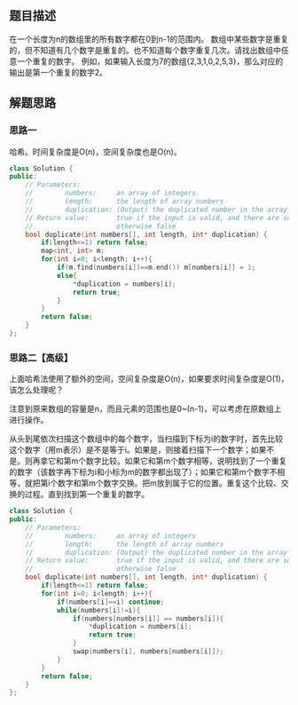 ## 题目描述

在一个长度为n的数组里的所有数字都在0到n-1的范围内。 数组中某些数字是重复的，但不知道有几个数字是重复的。也不知道每个数字重复几次。请找出数组中任意一个重复的数字。 例如，如果输入长度为7的数组{2,3,1,0,2,5,3}，那么对应的输出是第一个重复的数字2。 

## 解题思路

### 思路一

哈希。时间复杂度是O(n)，空间复杂度也是O(n)。

```cpp
class Solution {
public:
    // Parameters:
    //        numbers:     an array of integers
    //        length:      the length of array numbers
    //        duplication: (Output) the duplicated number in the array number
    // Return value:       true if the input is valid, and there are some duplications in the array number
    //                     otherwise false
    bool duplicate(int numbers[], int length, int* duplication) {
        if(length<=1) return false;
        map<int, int> m;
        for(int i=0; i<length; i++){
            if(m.find(numbers[i])==m.end()) m[numbers[i]] = 1;
            else{
                *duplication = numbers[i];
                return true;
            }
        }
        return false;
    }
};
```

### 思路二【高级】

上面哈希法使用了额外的空间，空间复杂度是O(n)，如果要求时间复杂度是O(1)，该怎么处理呢？

注意到原来数组的容量是n，而且元素的范围也是0~(n-1)，可以考虑在原数组上进行操作。

从头到尾依次扫描这个数组中的每个数字，当扫描到下标为i的数字时，首先比较这个数字（用m表示）是不是等于i。如果是，则接着扫描下一个数字；如果不是。则再拿它和第m个数字比较。如果它和第m个数字相等，说明找到了一个重复的数字（该数字再下标为i和小标为m的数字都出现了）；如果它和第m个数字不相等，就把第i个数字和第m个数字交换。把m放到属于它的位置。重复这个比较、交换的过程。直到找到第一个重复的数字。

```cpp
class Solution {
public:
    // Parameters:
    //        numbers:     an array of integers
    //        length:      the length of array numbers
    //        duplication: (Output) the duplicated number in the array number
    // Return value:       true if the input is valid, and there are some duplications in the array number
    //                     otherwise false
    bool duplicate(int numbers[], int length, int* duplication) {
        if(length<=1) return false;
        for(int i=0; i<length; i++){
            if(numbers[i]==i) continue;
            while(numbers[i]!=i){
                if(numbers[numbers[i]] == numbers[i]){
                    *duplication = numbers[i];
                    return true;
                }
                swap(numbers[i], numbers[numbers[i]]);
            }
        }
        return false;
    }
};
```





